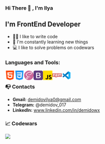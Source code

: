 ### Hi There 👋 , I'm Ilya

## I'm FrontEnd Developer

- 👨‍💻 I like to write code 
- 📖 I'm constantly learning new things
- 💻 I like to solve problems on codewars

### Languages and Tools:
<img align="left" alt="HTML5" width="30px" src="img/html.png"    />
<img align="left" alt="CSS" width="30px" src="img/css.png"    />
<img align="left" alt="Sass" width="30px" src="img/sass.png"    />
<img align="left" alt="Bootstrap" width="30px" src="img/bootstrap.png"    />
<img align="left" alt="JS" width="30px" src="img/js.png"    />
<img align="left" alt="NPM" width="30px" src="img/npm.png"    />
<img align="left" alt="vs" width="30px" src="img/vs.png"    /> 

<br />

### 📭 Contacts 
- **Gmail:** demidovilya0@gmail.com
- **Telegram:** @demidov_017
- **Linkedln:** www.linkedin.com/in/demidowx


### 📈 Codewars
<img src='https://www.codewars.com/users/Ilya1707/badges/large'>

